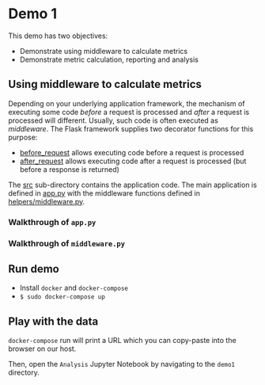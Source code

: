 # Demo 1

This demo has two objectives:

- Demonstrate using middleware to calculate metrics
- Demonstrate metric calculation, reporting and analysis

## Using middleware to calculate metrics

Depending on your underlying application framework, the mechanism of executing some code *before* a request is processed
and *after* a request is processed will different. Usually, such code is often executed as *middleware*. The Flask framework
supplies two decorator functions for this purpose:

- [before_request](http://flask.pocoo.org/docs/0.12/api/#flask.Flask.before_request) allows executing code before a request
  is processed
- [after_request](http://flask.pocoo.org/docs/0.12/api/#flask.Flask.after_request) allows executing code after a request is
  processed (but before a response is returned)

The [src](./src) sub-directory contains the application code. The main application is defined in [app.py](./src/app.py) with
the middleware functions defined in [helpers/middleware.py](./src/helpers/middleware.py). 

### Walkthrough of `app.py`

### Walkthrough of `middleware.py`



## Run demo

- Install `docker` and `docker-compose`
- `$ sudo docker-compose up`

## Play with the data

`docker-compose` run will print a URL which you can copy-paste into the browser on
our host.

Then, open the `Analysis` Jupyter Notebook by navigating to the `demo1` directory.
